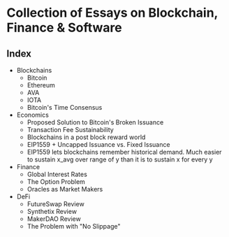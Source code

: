 # Collection of Essays on Blockchain, Finance & Software

## Index

 * Blockchains
   * Bitcoin
   * Ethereum
   * AVA
   * IOTA
   * Bitcoin's Time Consensus
  * Economics
    * Proposed Solution to Bitcoin's Broken Issuance
    * Transaction Fee Sustainability
    * Blockchains in a post block reward world
    * EIP1559 + Uncapped Issuance vs. Fixed Issuance
    * EIP1559 lets blockchains remember historical demand. Much easier to sustain x_avg over range of y than it is to sustain x for every y
  * Finance
    * Global Interest Rates
    * The Option Problem
    * Oracles as Market Makers
  * DeFi
    * FutureSwap Review
    * Synthetix Review
    * MakerDAO Review
    * The Problem with "No Slippage"